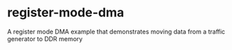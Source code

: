 # register-mode-dma
A register mode DMA example that demonstrates moving data from a traffic generator to DDR memory
